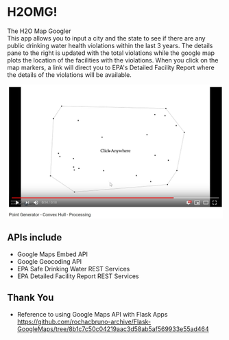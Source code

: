 # H2OMG!
The H2O Map Googler  
This app allows you to input a city and the state to see if there
are any public drinking water health violations within
the last 3 years. The details pane to the right is updated with
the total violations while the google map plots the location
of the facilities with the violations.
When you click on the map markers, a link will direct you
to EPA's Detailed Facility Report where the details of the violations
will be available.  

[![Deploying H2OMG!](https://github.com/Aly-Tomato/CS584_ConvexHullProject/blob/master/Images/VideoThumbnail.JPG)](https://youtu.be/79pVivolgDg "Deploying H2OMG!")

## APIs include
* Google Maps Embed API
* Google Geocoding API
* EPA Safe Drinking Water REST Services
* EPA Detailed Facility Report REST Services


## Thank You
* Reference to using Google Maps API with Flask Apps
https://github.com/rochacbruno-archive/Flask-GoogleMaps/tree/8b1c7c50c04219aac3d58ab5af569933e55ad464
